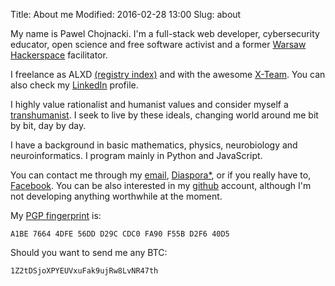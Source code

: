 Title: About me
Modified: 2016-02-28 13:00
Slug: about

My name is Pawel Chojnacki. I'm a full-stack web developer, cybersecurity educator, open science and free software activist and a former [Warsaw Hackerspace] facilitator.

I freelance as ALXD [(registry index)](https://prod.ceidg.gov.pl/CEIDG/CEIDG.Public.UI/SearchDetails.aspx?Id=d9303664-0fe2-4dc0-aecb-797877c2d1ba) and with the awesome [X-Team](x-team.com). You can also check my [LinkedIn](https://pl.linkedin.com/pub/pawel-chojnacki/83/279/192) profile.

I highly value rationalist and humanist values and consider myself a [transhumanist]. I seek to live by these ideals, changing world around me bit by bit, day by day.

I have a background in basic mathematics, physics, neurobiology and neuroinformatics. I program mainly in Python and JavaScript.

You can contact me through my [email], [Diaspora*], or if you really have to, [Facebook]. You can be also interested in my [github] account, although I'm not developing anything worthwhile at the moment.

My <a href="http://pgp.mit.edu/pks/lookup?op=vindex&search=0xFA90F55BD2F640D5">PGP fingerprint</a> is:

    A1BE 7664 4DFE 56DD D29C CDC0 FA90 F55B D2F6 40D5

Should you want to send me any BTC:

    1Z2tDSjoXPYEUVxuFak9ujRw8LvNR47th

[Warsaw Hackerspace]: https://hackerspace.pl/
[10Clouds]: http://www.10clouds.com/
[transhumanist]: http://rationalwiki.org/wiki/Transhumanism
[email]: mailto:alxd(AT)alxd.org
[Diaspora*]: https://joindiaspora.com/people/9c96cec4917029e3
[Facebook]: https://www.facebook.com/alxd.org
[github]: https://github.com/pawelchojnacki
